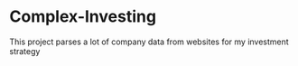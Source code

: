 # Complex-Investing
This project parses a lot of company data from websites for my investment strategy
